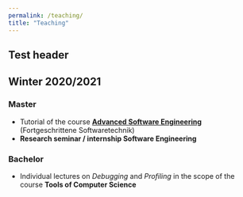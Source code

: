 ```yaml
---
permalink: /teaching/
title: "Teaching"
---
```

## Test header

<h2>Winter 2020/2021</h2>
 <h3>Master</h3>
  <ul>
   <li>
    Tutorial of the course <strong><a href="https://www.st.uni-trier.de/lectures/W2021/FST/">Advanced Software Engineering</a></strong> (Fortgeschrittene Softwaretechnik)
   </li>
   <li>
   <strong>Research seminar / internship Software Engineering</strong>
   </li>
  </ul>
  <h3>Bachelor</h3>
   <ul>
   <li>
    Individual lectures on <i>Debugging</i> and <i>Profiling</i> in the scope of the course <strong>Tools of Computer Science</strong>
   </li>
  </ul>

